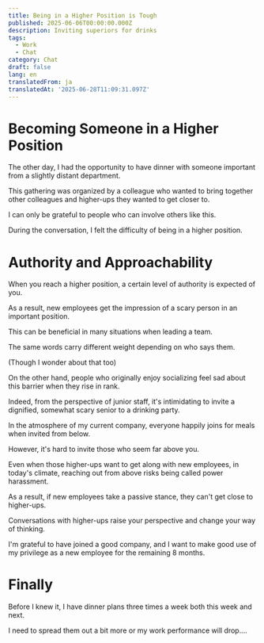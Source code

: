 ```yaml
---
title: Being in a Higher Position is Tough
published: 2025-06-06T00:00:00.000Z
description: Inviting superiors for drinks
tags:
  - Work
  - Chat
category: Chat
draft: false
lang: en
translatedFrom: ja
translatedAt: '2025-06-28T11:09:31.097Z'
---
```


# Becoming Someone in a Higher Position

The other day, I had the opportunity to have dinner with someone important from a slightly distant department.

This gathering was organized by a colleague who wanted to bring together other colleagues and higher-ups they wanted to get closer to.

I can only be grateful to people who can involve others like this.

During the conversation, I felt the difficulty of being in a higher position.

# Authority and Approachability

When you reach a higher position, a certain level of authority is expected of you.

As a result, new employees get the impression of a scary person in an important position.

This can be beneficial in many situations when leading a team.

The same words carry different weight depending on who says them.

(Though I wonder about that too)

On the other hand, people who originally enjoy socializing feel sad about this barrier when they rise in rank.

Indeed, from the perspective of junior staff, it's intimidating to invite a dignified, somewhat scary senior to a drinking party.

In the atmosphere of my current company, everyone happily joins for meals when invited from below.

However, it's hard to invite those who seem far above you.

Even when those higher-ups want to get along with new employees, in today's climate, reaching out from above risks being called power harassment.

As a result, if new employees take a passive stance, they can't get close to higher-ups.

Conversations with higher-ups raise your perspective and change your way of thinking.

I'm grateful to have joined a good company, and I want to make good use of my privilege as a new employee for the remaining 8 months.

# Finally

Before I knew it, I have dinner plans three times a week both this week and next.

I need to spread them out a bit more or my work performance will drop....
